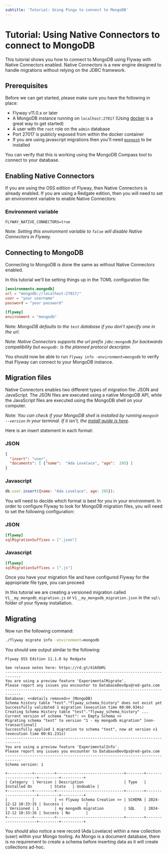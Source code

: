 ```yaml
---
subtitle: 'Tutorial: Using Pingu to connect to MongoDB'
---
```

# Tutorial: Using Native Connectors to connect to MongoDB

This tutorial shows you how to connect to MongoDB using Flyway with Native Connectors enabled.
Native Connectors is a new engine designed to handle migrations without relying on the JDBC framework.

## Prerequisites

Before we can get started, please make sure you have the following in place:

- Flyway v11.0.x or later
- A MongoDB instance running on `localhost:27017` (Using [docker](https://hub.docker.com/_/mongo/) is a great way to get started)
- A user with the `root` role on the `admin` database
- Port 27017 is publicly exposed from within the docker container
- If you are using javascript migrations then you'll need [`mongosh`](https://www.mongodb.com/docs/mongodb-shell/install/) to be installed

You can verify that this is working using the MongoDB Compass tool to connect to your database.

## Enabling Native Connectors

If you are using the OSS edition of Flyway, then Native Connectors is already enabled. If you are using a Redgate edition,
then you will need to set an environment variable to enable Native Connectors:

### Environment variable

```properties
FLYWAY_NATIVE_CONNECTORS=true
```

Note: _Setting this environment variable to `false` will disable Native Connectors in Flyway._

## Connecting to MongoDB

Connecting to MongoDB is done the same as without Native Connectors enabled. 

In this tutorial we'll be setting things up in the TOML configuration file:
```toml
[environments.mongodb]
url = "mongodb://localhost:27017/"
user = "your username"
password = "your password"

[flyway]
environment = "mongodb"
```
Note: _MongoDB defaults to the `test` database if you don't specify one in the url._

Note: _Native Connectors supports the url prefix `jdbc:mongodb` for backwards compatibility but `mongodb:` is the planned protocol descriptor._

You should now be able to run `flyway info -environment=mongodb` to verify that Flyway can connect to your MongoDB instance.

## Migration files

Native Connectors enables two different types of migration file: JSON and JavaScript. The JSON files are executed using a
native MongoDB API, while the JavaScript files are executed using the MongoDB shell on your computer.

Note: _You can check if your MongoDB shell is installed by running `mongosh --version` in your terminal. If it isn't, the [install guide is here](https://www.mongodb.com/docs/mongodb-shell/install/)._

Here is an insert statement in each format:

### JSON
```json
{
  "insert": "user",
  "documents": [ {"name":  "Ada Lovelace", "age":  205} ]
}
```

### Javascript
```javascript
db.user.insert({name: "Ada Lovelace", age: 205});
```

You will need to decide which format is best for you in your environment.
In order to configure Flyway to look for MongoDB migration files, you will need to set the following configuration:

### JSON
```toml
[flyway]
sqlMigrationSuffixes = [".json"]
```

### Javascript
```toml
[flyway]
sqlMigrationSuffixes = [".js"]
```

Once you have your migration file and have configured Flyway for the appropriate file type, you can proceed

In this tutorial we are creating a versioned migration called `V1__my_mongodb_migration.js` or `V1__my_mongodb_migration.json` in the `sql\` folder of your flyway installation.

## Migrating

Now run the following command:

```bash
./flyway migrate info -environment=mongodb
```

You should see output similar to the following:
```
Flyway OSS Edition 11.1.0 by Redgate

See release notes here: https://rd.gt/416ObMi
-----------------------------------------------------------------------------
You are using a preview feature 'ExperimentalMigrate'.
Please report any issues you encounter to DatabaseDevOps@red-gate.com
-----------------------------------------------------------------------------
Database: <<details removed>> (MongoDB)
Schema history table "test"."flyway_schema_history" does not exist yet
Successfully validated 1 migration (execution time 00:00.934s)
Creating Schema History table "test"."flyway_schema_history" ...
Current version of schema "test": << Empty Schema >>
Migrating schema "test" to version "1 - my mongodb migration" [non-transactional]
Successfully applied 1 migration to schema "test", now at version v1 (execution time 00:01.231s)
-----------------------------------------------------------------------------
You are using a preview feature 'ExperimentalInfo'.
Please report any issues you encounter to DatabaseDevOps@red-gate.com
-----------------------------------------------------------------------------
Schema version: 1

+-----------+---------+------------------------------+--------+---------------------+---------+----------+
| Category  | Version | Description                  | Type   | Installed On        | State   | Undoable |
+-----------+---------+------------------------------+--------+---------------------+---------+----------+
|           |         | << Flyway Schema Creation >> | SCHEMA | 2024-12-12 10:33:15 | Success |          |
| Versioned | 1       | my mongodb migration         | SQL    | 2024-12-12 10:33:16 | Success | No       |
+-----------+---------+------------------------------+--------+---------------------+---------+----------+
```


You should also notice a new record (Ada Lovelace) within a new collection (user) within your Mongo tooling. As Mongo is a document database, there is no requirement to create a schema before inserting data as it will create collections ad-hoc.